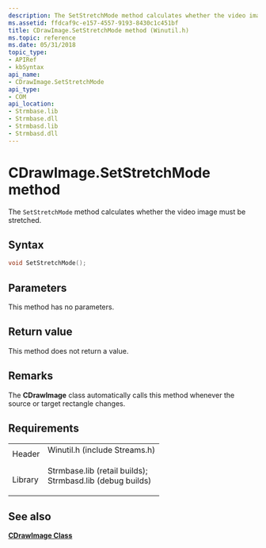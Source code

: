 ```yaml
---
description: The SetStretchMode method calculates whether the video image must be stretched.
ms.assetid: ffdcaf9c-e157-4557-9193-8430c1c451bf
title: CDrawImage.SetStretchMode method (Winutil.h)
ms.topic: reference
ms.date: 05/31/2018
topic_type: 
- APIRef
- kbSyntax
api_name: 
- CDrawImage.SetStretchMode
api_type: 
- COM
api_location: 
- Strmbase.lib
- Strmbase.dll
- Strmbasd.lib
- Strmbasd.dll
---
```


# CDrawImage.SetStretchMode method

The `SetStretchMode` method calculates whether the video image must be stretched.

## Syntax


```C++
void SetStretchMode();
```



## Parameters

This method has no parameters.

## Return value

This method does not return a value.

## Remarks

The **CDrawImage** class automatically calls this method whenever the source or target rectangle changes.

## Requirements



|                    |                                                                                                                                                                                            |
|--------------------|--------------------------------------------------------------------------------------------------------------------------------------------------------------------------------------------|
| Header<br/>  | <dl> <dt>Winutil.h (include Streams.h)</dt> </dl>                                                                                   |
| Library<br/> | <dl> <dt>Strmbase.lib (retail builds); </dt> <dt>Strmbasd.lib (debug builds)</dt> </dl> |



## See also

<dl> <dt>

[**CDrawImage Class**](cdrawimage.md)
</dt> </dl>

 

 




